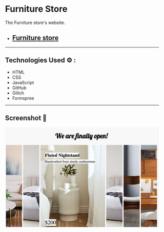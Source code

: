 # Furniture Store

The Furniture store's website.

- ## [Furniture store](https://furniture-stores-website.glitch.me/)

---

## Technologies Used ⚙️ :

- HTML
- CSS
- JavaScript
- GitHub
- Glitch
- Formspree

---

## Screenshot 📸

![Example](./Screen.png)
